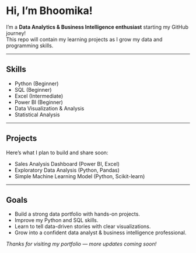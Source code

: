 # Hi, I’m Bhoomika!

I’m a **Data Analytics & Business Intelligence enthusiast** starting my GitHub journey!  
This repo will contain my learning projects as I grow my data and programming skills.

---

## Skills
- Python (Beginner)
- SQL (Beginner)
- Excel (Intermediate)
- Power BI (Beginner)
- Data Visualization & Analysis
- Statistical Analysis

---

## Projects
Here’s what I plan to build and share soon:
- Sales Analysis Dashboard (Power BI, Excel)
- Exploratory Data Analysis (Python, Pandas)
- Simple Machine Learning Model (Python, Scikit-learn)

---

## Goals
- Build a strong data portfolio with hands-on projects.
- Improve my Python and SQL skills.
- Learn to tell data-driven stories with clear visualizations.
- Grow into a confident data analyst & business intelligence professional.



*Thanks for visiting my portfolio — more updates coming soon!* 
